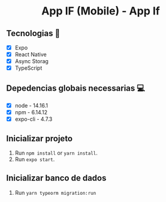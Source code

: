 <h1 align="center">
    App IF (Mobile) - App If
</h1>


## Tecnologias 🚀 

- [x] Expo
- [x] React Native
- [x] Async Storag
- [x] TypeScript

## Depedencias globais necessarias 💻

- [x] node - 14.16.1
- [x] npm  - 6.14.12
- [x] expo-cli - 4.7.3 

## Inicializar projeto

1. Run `npm install` or `yarn install`.<br />
2. Run `expo start`.<br />

## Inicializar banco de dados

1. Run `yarn typeorm migration:run` <br />
